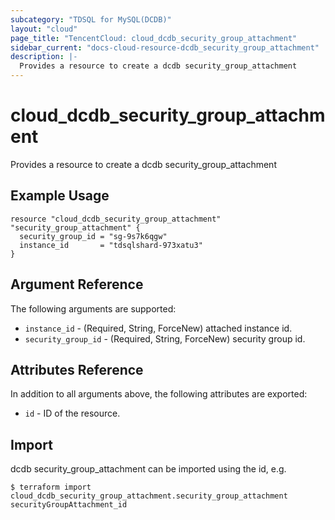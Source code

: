 ```yaml
---
subcategory: "TDSQL for MySQL(DCDB)"
layout: "cloud"
page_title: "TencentCloud: cloud_dcdb_security_group_attachment"
sidebar_current: "docs-cloud-resource-dcdb_security_group_attachment"
description: |-
  Provides a resource to create a dcdb security_group_attachment
---
```


# cloud_dcdb_security_group_attachment

Provides a resource to create a dcdb security_group_attachment

## Example Usage

```hcl
resource "cloud_dcdb_security_group_attachment" "security_group_attachment" {
  security_group_id = "sg-9s7k6qgw"
  instance_id       = "tdsqlshard-973xatu3"
}
```

## Argument Reference

The following arguments are supported:

* `instance_id` - (Required, String, ForceNew) attached instance id.
* `security_group_id` - (Required, String, ForceNew) security group id.

## Attributes Reference

In addition to all arguments above, the following attributes are exported:

* `id` - ID of the resource.



## Import

dcdb security_group_attachment can be imported using the id, e.g.
```
$ terraform import cloud_dcdb_security_group_attachment.security_group_attachment securityGroupAttachment_id
```

